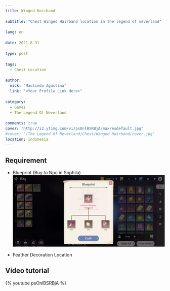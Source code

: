 ```yaml
---
title: Winged Hairband

subtitle: "Chest Winged Hairband location in the legend of neverland"

lang: en

date: 2021-8-31

type: post

tags:
  - Chest Location

author:
  nick: "Maulinda Agustina"
  link: "<Your Profile Link Here>"

category:
  - Games
  - The Legend Of Neverland

comments: true
cover: "http://i3.ytimg.com/vi/psOnlBSRBjA/maxresdefault.jpg"
#cover: "/The Legend Of Neverland/Chest/Winged Hairband/cover.jpg"
location: Indonesia
---
```


## Requirement
- Blueprint (Buy to Npc in Sophila)
![Blueprint](./Winged%20Hairband/blueprint.webp)

- Feather Decoration Location

## Video tutorial
{% youtube psOnlBSRBjA %}
